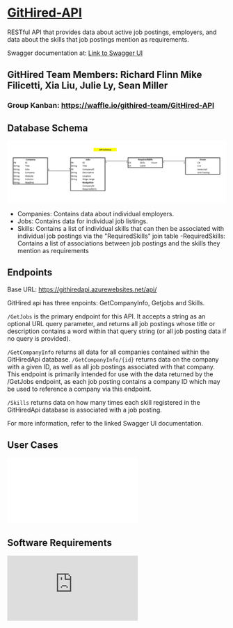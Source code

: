 # [GitHired-API](https://githiredapi.azurewebsites.net/api/)

RESTful API that provides data about active job postings, employers, and data about the skills that job postings mention as requirements. 

Swagger documentation at: [Link to Swagger UI](https://githiredapi.azurewebsites.net/swagger/index.html)


## GitHired Team Members: Richard Flinn Mike Filicetti, Xia Liu, Julie Ly, Sean Miller

### Group Kanban: https://waffle.io/githired-team/GitHired-API

## Database Schema
![Database Schema](assets/apiSchema.JPG)
- Companies: Contains data about individual employers. 
- Jobs: Contains data for individual job listings. 
- Skills: Contains a list of individual skills that can then be associated with individual job postings via the "RequiredSkills" join table
-RequiredSkills: Contains a list of associations between job postings and the skills they mention as requirements


## Endpoints
Base URL: https://githiredapi.azurewebsites.net/api/

GitHired api has three enpoints: GetCompanyInfo, Getjobs and Skills.

`/GetJobs` is the primary endpoint for this API. It accepts a string as an optional URL query parameter, and returns all job postings whose title or description contains a word within that query string (or all job posting data if no query is provided). 

`/GetCompanyInfo` returns all data for all companies contained within the GitHiredApi database.
`/GetCompanyInfo/{id}` returns data on the company with a given ID, as well as all job postings associated with that company. This endpoint is primarily intended for use with the data returned by the /GetJobs endpoint, as each job posting contains a company ID which may be used to reference a company via this endpoint.

`/Skills` returns data on how many times each skill registered in the GitHiredApi database is associated with a job posting.

For more information, refer to the linked Swagger UI documentation.





## User Cases
![User Case](/UserStories.md)

## Software Requirements
![Software Requirements](https://github.com/githired-team/GitHired-MVC/blob/DevelopmentStaging/Requirements.md)
